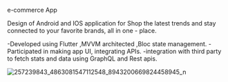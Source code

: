 e-commerce App

Design of Android and IOS application for Shop the latest trends and stay connected to your favorite brands, all in one - place.

-Developed using Flutter ,MVVM architected ,Bloc state management.
-Participated in making app UI, integrating APIs.
-integration with third party to fetch stats and data using GraphQL and Rest apis.

![257239843_4863081547112548_8943200669824458945_n](https://user-images.githubusercontent.com/82876394/201368541-463069c4-4018-433d-a146-d792782230e6.jpg)
